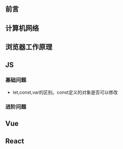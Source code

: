 ## 前言


## 计算机网络


## 浏览器工作原理


## JS
### 基础问题

- let,const,var的区别。const定义的对象是否可以修改

### 进阶问题


## Vue


## React